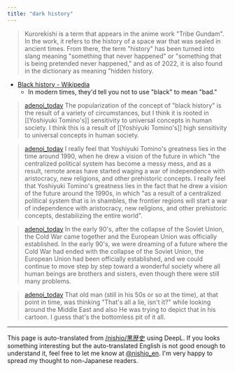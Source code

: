 ```yaml
---
title: "dark history"
---
```


> Kurorekishi is a term that appears in the anime work "Tribe Gundam". In the work, it refers to the history of a space war that was sealed in ancient times.
>  From there, the term "history" has been turned into slang meaning "something that never happened" or "something that is being pretended never happened," and as of 2022, it is also found in the dictionary as meaning "hidden history.
- [Black history - Wikipedia](https://ja.wikipedia.org/wiki/%E9%BB%92%E6%AD%B4%E5%8F%B2)
    - In modern times, they'd tell you not to use "black" to mean "bad."

> [adenoi_today](https://twitter.com/adenoi_today/status/1735632120226390076) The popularization of the concept of "black history" is the result of a variety of circumstances, but I think it is rooted in [[Yoshiyuki Tomino's]] sensitivity to universal concepts in human society. I think this is a result of [[Yoshiyuki Tomino's]] high sensitivity to universal concepts in human society.

> [adenoi_today](https://twitter.com/adenoi_today/status/1735634395372064913) I really feel that Yoshiyuki Tomino's greatness lies in the time around 1990, when he drew a vision of the future in which "the centralized political system has become a messy mess, and as a result, remote areas have started waging a war of independence with aristocracy, new religions, and other prehistoric concepts. I really feel that Yoshiyuki Tomino's greatness lies in the fact that he drew a vision of the future around the 1990s, in which "as a result of a centralized political system that is in shambles, the frontier regions will start a war of independence with aristocracy, new religions, and other prehistoric concepts, destabilizing the entire world".

> [adenoi_today](https://twitter.com/adenoi_today/status/1735634704341328346) In the early 90's, after the collapse of the Soviet Union, the Cold War came together and the European Union was officially established. In the early 90's, we were dreaming of a future where the Cold War had ended with the collapse of the Soviet Union, the European Union had been officially established, and we could continue to move step by step toward a wonderful society where all human beings are brothers and sisters, even though there were still many problems.

> [adenoi_today](https://twitter.com/adenoi_today/status/1735635095309156493) That old man (still in his 50s or so at the time), at that point in time, was thinking "That's all a lie, isn't it?" while looking around the Middle East and also He was trying to depict that in his cartoon. I guess that's the bottomless pit of it all.


---
This page is auto-translated from [/nishio/黒歴史](https://scrapbox.io/nishio/黒歴史) using DeepL. If you looks something interesting but the auto-translated English is not good enough to understand it, feel free to let me know at [@nishio_en](https://twitter.com/nishio_en). I'm very happy to spread my thought to non-Japanese readers.